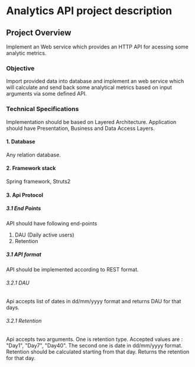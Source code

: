# Analytics API project description

## Project Overview 
Implement an Web service which provides an HTTP API for acessing some analytic metrics.   
### Objective
Import provided data into database and implement an web service which will calculate and send back some analytical metrics based on input arguments via some defined API.
### Technical Specifications
Implementation should be based on Layered Architecture. 
Application should have Presentation, Business and Data Access Layers.
#### 1. Database
Any relation database.

#### 2. Framework stack
Spring framework,
Struts2
  
#### 3. Api Protocol

##### 3.1 End Points
API should have following end-points
  1. DAU (Daily active users)  
  2. Retention                 
  
##### 3.1 API format
  API should be implemented according to REST format.
###### 3.2.1 DAU
Api accepts list of dates in dd/mm/yyyy format and returns DAU for that days.
###### 3.2.1 Retention
Api accepts two arguments. One is retention type. Accepted values are : "Day1", "Day7", "Day40".
The second one is date in dd/mm/yyyy format. Retention should be calculated starting from that day.
Returns the retention for that day.
